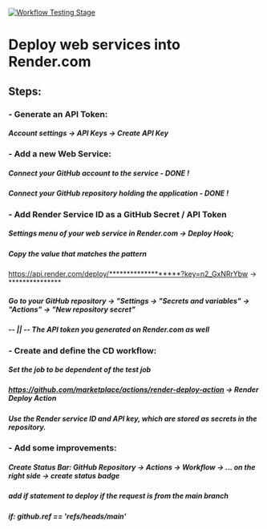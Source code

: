[![Workflow Testing Stage](https://github.com/rashkov7/softuini_exec_11/actions/workflows/build_test.yml/badge.svg)](https://github.com/rashkov7/softuini_exec_11/actions/workflows/build_test.yml)

# Deploy web services into Render.com

## Steps:

### - Generate an API Token:
##### Account settings -> API Keys  ->  Create API Key

### - Add a new Web Service:
##### Connect your GitHub account to the service - DONE !
##### Connect your GitHub repository holding the application - DONE !

### - Add Render Service ID as a GitHub Secret / API Token
##### Settings menu of your web service in Render.com -> Deploy Hook;
##### Copy the value that matches the pattern 
https://api.render.com/deploy/*******************?key=n2_GxNRrYbw -> ***************
##### Go to your GitHub repository -> "Settings -> "Secrets and variables" -> "Actions" -> "New repository secret"
#####  -- || -- The API token you generated on Render.com as well

### - Create and define the CD workflow:
##### Set the job to be dependent of the test job 
##### https://github.com/marketplace/actions/render-deploy-action -> Render Deploy Action
##### Use the Render service ID and API key, which are stored as secrets in the repository.

### - Add some improvements: 
##### Create Status Bar: GitHub Repository -> Actions -> Workflow -> ... on the right side -> create status badge
##### add if statement to deploy if the request is from the main branch 
##### if: github.ref == 'refs/heads/main'